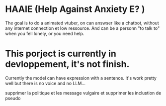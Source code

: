 # HAAIE (Help Against Anxiety E? )

The goal is to do a animated vtuber, on can answser like a chatbot, without any internet connection et low ressource. And can be a personn "to talk to" when you fell lonely, or you need help. 

# This porject is currently in devloppement, it's not finish.

Currently the model can have expression with a sentence. It's work pretty well but there is no voice and no LLM... 

supprimer la politique et les message vulgaire et supprimer les inclustion de pseudo